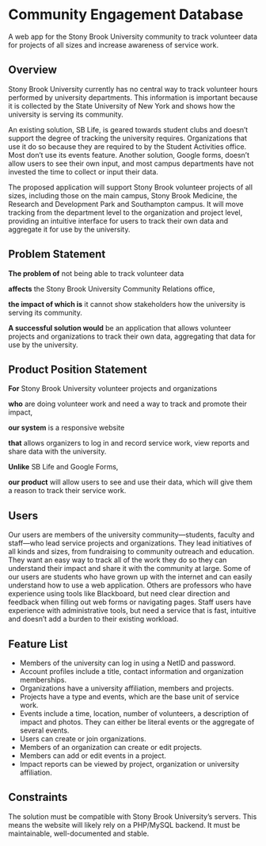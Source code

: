 # Community Engagement Database

A web app for the Stony Brook University community to track volunteer data for projects of all sizes and increase awareness of service work.

## Overview

Stony Brook University currently has no central way to track volunteer hours performed by university departments. This information is important because it is collected by the State University of New York and shows how the university is serving its community.

An existing solution, SB Life, is geared towards student clubs and doesn’t support the degree of tracking the university requires. Organizations that use it do so because they are required to by the Student Activities office. Most don’t use its events feature. Another solution, Google forms, doesn’t allow users to see their own input, and most campus departments have not invested the time to collect or input their data.

The proposed application will support Stony Brook volunteer projects of all sizes, including those on the main campus, Stony Brook Medicine, the Research and Development Park and Southampton campus. It will move tracking from the department level to the organization and project level, providing an intuitive interface for users to track their own data and aggregate it for use by the university.


## Problem Statement

**The problem of** not being able to track volunteer data

**affects** the Stony Brook University Community Relations office,

**the impact of which is** it cannot show stakeholders how the university is serving its community.

**A successful solution would** be an application that allows volunteer projects and organizations to track their own data, aggregating that data for use by the university.

## Product Position Statement

**For** Stony Brook University volunteer projects and organizations

**who** are doing volunteer work and need a way to track and promote their impact,

**our system** is a responsive website

**that** allows organizers to log in and record service work, view reports and share data with the university.

**Unlike** SB Life and Google Forms,

**our product** will allow users to see and use their data, which will give them a reason to track their service work.

## Users

Our users are members of the university community—students, faculty and staff—who lead service projects and organizations. They lead initiatives of all kinds and sizes, from fundraising to community outreach and education. They want an easy way to track all of the work they do so they can understand their impact and share it with the community at large. Some of our users are students who have grown up with the internet and can easily understand how to use a web application. Others are professors who have experience using tools like Blackboard, but need clear direction and feedback when filling out web forms or navigating pages. Staff users have experience with administrative tools, but need a service that is fast, intuitive and doesn’t add a burden to their existing workload.

## Feature List

- Members of the university can log in using a NetID and password.
- Account profiles include a title, contact information and organization memberships.
- Organizations have a university affiliation, members and projects.
- Projects have a type and events, which are the base unit of service work.
- Events include a time, location, number of volunteers, a description of impact and photos. They can either be literal events or the aggregate of several events.
- Users can create or join organizations.
- Members of an organization can create or edit projects.
- Members can add or edit events in a project.
- Impact reports can be viewed by project, organization or university affiliation.

## Constraints

The solution must be compatible with Stony Brook University’s servers. This means the website will likely rely on a PHP/MySQL backend. It must be maintainable, well-documented and stable.
